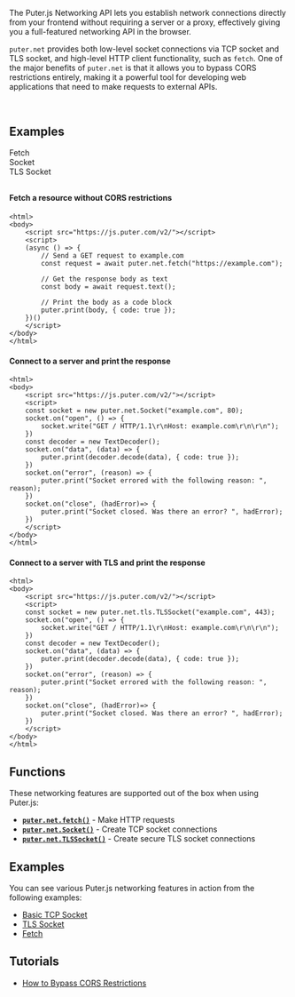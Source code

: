 The Puter.js Networking API lets you establish network connections directly from your frontend without requiring a server or a proxy, effectively giving you a full-featured networking API in the browser.

`puter.net` provides both low-level socket connections via TCP socket and TLS socket, and high-level HTTP client functionality, such as `fetch`. One of the major benefits of `puter.net` is that it allows you to bypass CORS restrictions entirely, making it a powerful tool for developing web applications that need to make requests to external APIs.

<h2 style="margin-top: 60px;">Examples</h2>
<div style="overflow:hidden; margin-bottom: 30px;">
    <div class="example-group active" data-section="fetch"><span>Fetch</span></div>
    <div class="example-group" data-section="socket"><span>Socket</span></div>
    <div class="example-group" data-section="tlssocket"><span>TLS Socket</span></div>
</div>

<div class="example-content" data-section="fetch" style="display:block;">

#### Fetch a resource without CORS restrictions

```html;net-fetch
<html>
<body>
    <script src="https://js.puter.com/v2/"></script>
    <script>
    (async () => {
        // Send a GET request to example.com
        const request = await puter.net.fetch("https://example.com");

        // Get the response body as text
        const body = await request.text();

        // Print the body as a code block
        puter.print(body, { code: true });
    })()
    </script>
</body>
</html>
```

</div>

<div class="example-content" data-section="socket">

#### Connect to a server and print the response

```html;net-basic
<html>
<body>
    <script src="https://js.puter.com/v2/"></script>
    <script>
    const socket = new puter.net.Socket("example.com", 80);
    socket.on("open", () => {
        socket.write("GET / HTTP/1.1\r\nHost: example.com\r\n\r\n");
    })
    const decoder = new TextDecoder();
    socket.on("data", (data) => {
        puter.print(decoder.decode(data), { code: true });
    })
    socket.on("error", (reason) => {
        puter.print("Socket errored with the following reason: ", reason);
    })
    socket.on("close", (hadError)=> {
        puter.print("Socket closed. Was there an error? ", hadError);
    })
    </script>
</body>
</html>
```

</div>

<div class="example-content" data-section="tlssocket">

#### Connect to a server with TLS and print the response

```html;net-tls
<html>
<body>
    <script src="https://js.puter.com/v2/"></script>
    <script>
    const socket = new puter.net.tls.TLSSocket("example.com", 443);
    socket.on("open", () => {
        socket.write("GET / HTTP/1.1\r\nHost: example.com\r\n\r\n");
    })
    const decoder = new TextDecoder();
    socket.on("data", (data) => {
        puter.print(decoder.decode(data), { code: true });
    })
    socket.on("error", (reason) => {
        puter.print("Socket errored with the following reason: ", reason);
    })
    socket.on("close", (hadError)=> {
        puter.print("Socket closed. Was there an error? ", hadError);
    })
    </script>
</body>
</html>
```

</div>

## Functions

These networking features are supported out of the box when using Puter.js:

- **[`puter.net.fetch()`](/Networking/fetch/)** - Make HTTP requests
- **[`puter.net.Socket()`](/Networking/Socket/)** - Create TCP socket connections
- **[`puter.net.TLSSocket()`](/Networking/TLSSocket/)** - Create secure TLS socket connections

## Examples

You can see various Puter.js networking features in action from the following examples:

- [Basic TCP Socket](/playground/?example=net-basic)
- [TLS Socket](/playground/?example=net-tls)
- [Fetch](/playground/?example=net-fetch)

## Tutorials

- [How to Bypass CORS Restrictions](https://developer.puter.com/tutorials/cors-free-fetch-api/)
